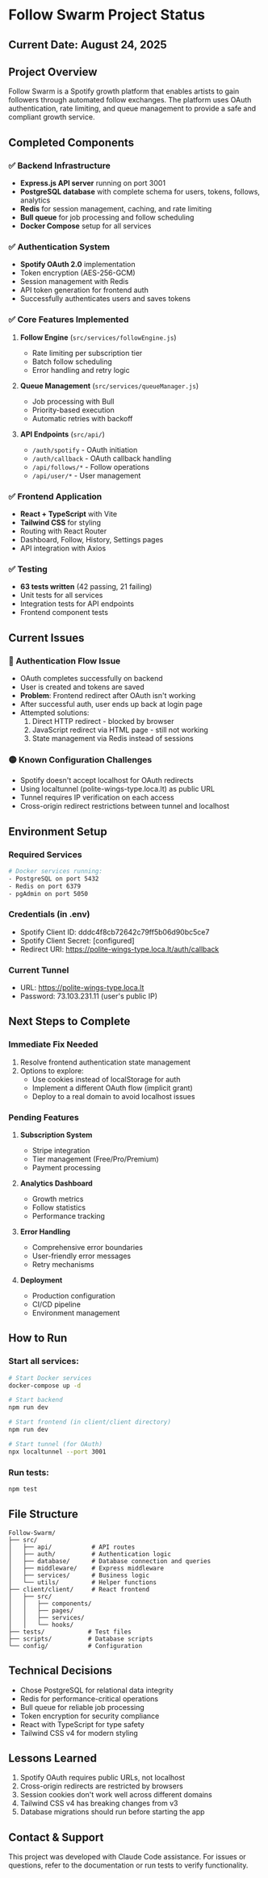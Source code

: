 # Follow Swarm Project Status

## Current Date: August 24, 2025

## Project Overview
Follow Swarm is a Spotify growth platform that enables artists to gain followers through automated follow exchanges. The platform uses OAuth authentication, rate limiting, and queue management to provide a safe and compliant growth service.

## Completed Components

### ✅ Backend Infrastructure
- **Express.js API server** running on port 3001
- **PostgreSQL database** with complete schema for users, tokens, follows, analytics
- **Redis** for session management, caching, and rate limiting
- **Bull queue** for job processing and follow scheduling
- **Docker Compose** setup for all services

### ✅ Authentication System
- **Spotify OAuth 2.0** implementation
- Token encryption (AES-256-GCM)
- Session management with Redis
- API token generation for frontend auth
- Successfully authenticates users and saves tokens

### ✅ Core Features Implemented
1. **Follow Engine** (`src/services/followEngine.js`)
   - Rate limiting per subscription tier
   - Batch follow scheduling
   - Error handling and retry logic
   
2. **Queue Management** (`src/services/queueManager.js`)
   - Job processing with Bull
   - Priority-based execution
   - Automatic retries with backoff

3. **API Endpoints** (`src/api/`)
   - `/auth/spotify` - OAuth initiation
   - `/auth/callback` - OAuth callback handling
   - `/api/follows/*` - Follow operations
   - `/api/user/*` - User management

### ✅ Frontend Application
- **React + TypeScript** with Vite
- **Tailwind CSS** for styling
- Routing with React Router
- Dashboard, Follow, History, Settings pages
- API integration with Axios

### ✅ Testing
- **63 tests written** (42 passing, 21 failing)
- Unit tests for all services
- Integration tests for API endpoints
- Frontend component tests

## Current Issues

### 🔴 Authentication Flow Issue
- OAuth completes successfully on backend
- User is created and tokens are saved
- **Problem**: Frontend redirect after OAuth isn't working
- After successful auth, user ends up back at login page
- Attempted solutions:
  1. Direct HTTP redirect - blocked by browser
  2. JavaScript redirect via HTML page - still not working
  3. State management via Redis instead of sessions

### 🟡 Known Configuration Challenges
- Spotify doesn't accept localhost for OAuth redirects
- Using localtunnel (polite-wings-type.loca.lt) as public URL
- Tunnel requires IP verification on each access
- Cross-origin redirect restrictions between tunnel and localhost

## Environment Setup

### Required Services
```bash
# Docker services running:
- PostgreSQL on port 5432
- Redis on port 6379
- pgAdmin on port 5050
```

### Credentials (in .env)
- Spotify Client ID: dddc4f8cb72642c79ff5b06d90bc5ce7
- Spotify Client Secret: [configured]
- Redirect URI: https://polite-wings-type.loca.lt/auth/callback

### Current Tunnel
- URL: https://polite-wings-type.loca.lt
- Password: 73.103.231.11 (user's public IP)

## Next Steps to Complete

### Immediate Fix Needed
1. Resolve frontend authentication state management
2. Options to explore:
   - Use cookies instead of localStorage for auth
   - Implement a different OAuth flow (implicit grant)
   - Deploy to a real domain to avoid localhost issues

### Pending Features
1. **Subscription System**
   - Stripe integration
   - Tier management (Free/Pro/Premium)
   - Payment processing

2. **Analytics Dashboard**
   - Growth metrics
   - Follow statistics
   - Performance tracking

3. **Error Handling**
   - Comprehensive error boundaries
   - User-friendly error messages
   - Retry mechanisms

4. **Deployment**
   - Production configuration
   - CI/CD pipeline
   - Environment management

## How to Run

### Start all services:
```bash
# Start Docker services
docker-compose up -d

# Start backend
npm run dev

# Start frontend (in client/client directory)
npm run dev

# Start tunnel (for OAuth)
npx localtunnel --port 3001
```

### Run tests:
```bash
npm test
```

## File Structure
```
Follow-Swarm/
├── src/
│   ├── api/           # API routes
│   ├── auth/          # Authentication logic
│   ├── database/      # Database connection and queries
│   ├── middleware/    # Express middleware
│   ├── services/      # Business logic
│   └── utils/         # Helper functions
├── client/client/     # React frontend
│   ├── src/
│   │   ├── components/
│   │   ├── pages/
│   │   ├── services/
│   │   └── hooks/
├── tests/            # Test files
├── scripts/          # Database scripts
└── config/           # Configuration

```

## Technical Decisions
- Chose PostgreSQL for relational data integrity
- Redis for performance-critical operations
- Bull queue for reliable job processing
- Token encryption for security compliance
- React with TypeScript for type safety
- Tailwind CSS v4 for modern styling

## Lessons Learned
1. Spotify OAuth requires public URLs, not localhost
2. Cross-origin redirects are restricted by browsers
3. Session cookies don't work well across different domains
4. Tailwind CSS v4 has breaking changes from v3
5. Database migrations should run before starting the app

## Contact & Support
This project was developed with Claude Code assistance.
For issues or questions, refer to the documentation or run tests to verify functionality.